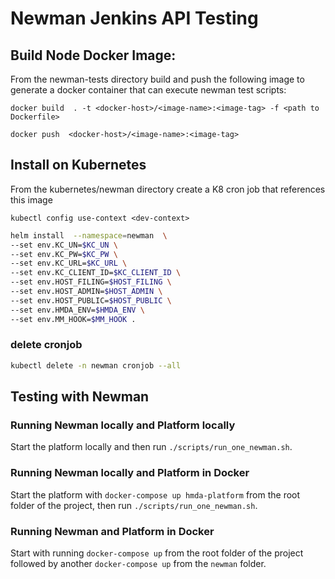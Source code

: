 # Newman Jenkins API Testing


## Build Node Docker Image:
From the newman-tests directory build and push the following image to generate a docker container that can execute newman test scripts:


`docker build  . -t <docker-host>/<image-name>:<image-tag> -f <path to Dockerfile>`

`docker push  <docker-host>/<image-name>:<image-tag>`

## Install on Kubernetes
From the kubernetes/newman directory create a K8 cron job that references this image

`kubectl config use-context <dev-context>`

```sh
helm install  --namespace=newman  \
--set env.KC_UN=$KC_UN \
--set env.KC_PW=$KC_PW \
--set env.KC_URL=$KC_URL \
--set env.KC_CLIENT_ID=$KC_CLIENT_ID \
--set env.HOST_FILING=$HOST_FILING \
--set env.HOST_ADMIN=$HOST_ADMIN \
--set env.HOST_PUBLIC=$HOST_PUBLIC \
--set env.HMDA_ENV=$HMDA_ENV \
--set env.MM_HOOK=$MM_HOOK .
```

### delete cronjob
```sh
kubectl delete -n newman cronjob --all
```

## Testing with Newman

### Running Newman locally and Platform locally
Start the platform locally and then run `./scripts/run_one_newman.sh`.

### Running Newman locally and Platform in Docker
Start the platform with `docker-compose up hmda-platform` from the root folder of the project, then run `./scripts/run_one_newman.sh`.

### Running Newman and Platform in Docker
Start with running `docker-compose up` from the root folder of the project followed by another `docker-compose up` from the `newman` folder.
